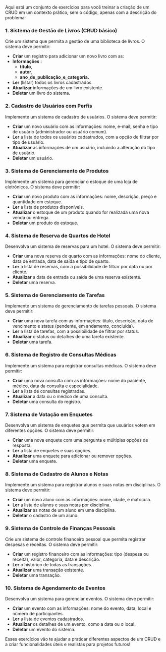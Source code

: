 Aqui está um conjunto de exercícios para você treinar a criação de um CRUD em um contexto prático, sem o código, apenas com a descrição do problema:

### 1. **Sistema de Gestão de Livros (CRUD básico)**  
Crie um sistema que permita a gestão de uma biblioteca de livros. O sistema deve permitir:
- **Criar** um registro para adicionar um novo livro com as: 
- **Informações** : 
    - **título**,
    - **autor**, 
    - **ano_de_publicação_e_categoria.**
- **Ler** (listar) todos os livros cadastrados.
- **Atualizar** informações de um livro existente.
- **Deletar** um livro do sistema.

### 2. **Cadastro de Usuários com Perfis**  
Implemente um sistema de cadastro de usuários. O sistema deve permitir:
- **Criar** um novo usuário com as informações: nome, e-mail, senha e tipo de usuário (administrador ou usuário comum).
- **Ler** a lista de todos os usuários cadastrados, com a opção de filtrar por tipo de usuário.
- **Atualizar** as informações de um usuário, incluindo a alteração do tipo de usuário.
- **Deletar** um usuário.

### 3. **Sistema de Gerenciamento de Produtos**  
Implemente um sistema para gerenciar o estoque de uma loja de eletrônicos. O sistema deve permitir:
- **Criar** um novo produto com as informações: nome, descrição, preço e quantidade em estoque.
- **Ler** a lista de produtos disponíveis.
- **Atualizar** o estoque de um produto quando for realizada uma nova venda ou entrega.
- **Deletar** um produto do estoque.

### 4. **Sistema de Reserva de Quartos de Hotel**  
Desenvolva um sistema de reservas para um hotel. O sistema deve permitir:
- **Criar** uma nova reserva de quarto com as informações: nome do cliente, data de entrada, data de saída e tipo de quarto.
- **Ler** a lista de reservas, com a possibilidade de filtrar por data ou por cliente.
- **Atualizar** a data de entrada ou saída de uma reserva existente.
- **Deletar** uma reserva.

### 5. **Sistema de Gerenciamento de Tarefas**  
Implemente um sistema de gerenciamento de tarefas pessoais. O sistema deve permitir:
- **Criar** uma nova tarefa com as informações: título, descrição, data de vencimento e status (pendente, em andamento, concluída).
- **Ler** a lista de tarefas, com a possibilidade de filtrar por status.
- **Atualizar** o status ou detalhes de uma tarefa existente.
- **Deletar** uma tarefa.

### 6. **Sistema de Registro de Consultas Médicas**  
Implemente um sistema para registrar consultas médicas. O sistema deve permitir:
- **Criar** uma nova consulta com as informações: nome do paciente, médico, data da consulta e especialidade.
- **Ler** a lista de consultas registradas.
- **Atualizar** a data ou o médico de uma consulta.
- **Deletar** uma consulta do registro.

### 7. **Sistema de Votação em Enquetes**  
Desenvolva um sistema de enquetes que permita que usuários votem em diferentes opções. O sistema deve permitir:
- **Criar** uma nova enquete com uma pergunta e múltiplas opções de resposta.
- **Ler** a lista de enquetes e suas opções.
- **Atualizar** uma enquete para adicionar ou remover opções.
- **Deletar** uma enquete.

### 8. **Sistema de Cadastro de Alunos e Notas**  
Implemente um sistema para registrar alunos e suas notas em disciplinas. O sistema deve permitir:
- **Criar** um novo aluno com as informações: nome, idade, e matrícula.
- **Ler** a lista de alunos e suas notas por disciplina.
- **Atualizar** as notas de um aluno em uma disciplina.
- **Deletar** o cadastro de um aluno.

### 9. **Sistema de Controle de Finanças Pessoais**  
Crie um sistema de controle financeiro pessoal que permita registrar despesas e receitas. O sistema deve permitir:
- **Criar** um registro financeiro com as informações: tipo (despesa ou receita), valor, categoria, data e descrição.
- **Ler** o histórico de todas as transações.
- **Atualizar** uma transação existente.
- **Deletar** uma transação.

### 10. **Sistema de Agendamento de Eventos**  
Desenvolva um sistema para gerenciar eventos. O sistema deve permitir:
- **Criar** um evento com as informações: nome do evento, data, local e número de participantes.
- **Ler** a lista de eventos cadastrados.
- **Atualizar** os detalhes de um evento, como a data ou o local.
- **Deletar** um evento do sistema.

Esses exercícios vão te ajudar a praticar diferentes aspectos de um CRUD e a criar funcionalidades úteis e realistas para projetos futuros!
